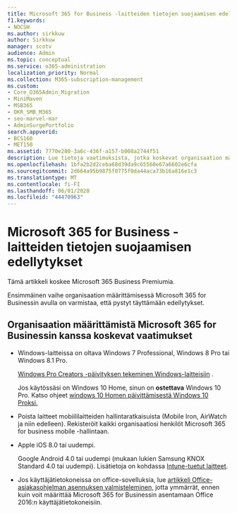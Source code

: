 ```yaml
---
title: Microsoft 365 for Business -laitteiden tietojen suojaamisen edellytykset
f1.keywords:
- NOCSH
ms.author: sirkkuw
author: Sirkkuw
manager: scotv
audience: Admin
ms.topic: conceptual
ms.service: o365-administration
localization_priority: Normal
ms.collection: M365-subscription-management
ms.custom:
- Core_O365Admin_Migration
- MiniMaven
- MSB365
- OKR_SMB_M365
- seo-marvel-mar
- AdminSurgePortfolio
search.appverid:
- BCS160
- MET150
ms.assetid: 7770e280-3a6c-436f-a157-b008a2744f51
description: Lue tietoja vaatimuksista, jotka koskevat organisaation määrittämistä Microsoft 365 for Businessin avulla ja työtietojen suojaamista käyttäjien laitteissa.
ms.openlocfilehash: 1bfa2b2d2ceba68d39da9c65560e67a6602e6cfa
ms.sourcegitcommit: 2d664a95b9875f0775f0da44aca73b16a816e1c3
ms.translationtype: MT
ms.contentlocale: fi-FI
ms.lasthandoff: 06/01/2020
ms.locfileid: "44470963"
---
```

# <a name="prerequisites-for-protecting-data-on-devices-with-microsoft-365-for-business"></a>Microsoft 365 for Business -laitteiden tietojen suojaamisen edellytykset

Tämä artikkeli koskee Microsoft 365 Business Premiumia.

Ensimmäinen vaihe organisaation määrittämisessä Microsoft 365 for Businessin avulla on varmistaa, että pystyt täyttämään edellytykset.
  
## <a name="requirements-for-setting-up-your-organization-with-microsoft-365-for-business"></a>Organisaation määrittämistä Microsoft 365 for Businessin kanssa koskevat vaatimukset

- Windows-laitteissa on oltava Windows 7 Professional, Windows 8 Pro tai Windows 8.1 Pro.
    
    [Windows Pro Creators -päivityksen tekeminen Windows-laitteisiin](upgrade-to-windows-pro-creators-update.md) .
    
    Jos käytössäsi on Windows 10 Home, sinun on **ostettava** Windows 10 Pro. Katso ohjeet [windows 10 Homen päivittämisestä Windows 10 Proksi.](https://support.office.com/article/0aee10c1-4d34-43ee-a325-579c6c2df90e?ui=en-US&rs=en-US&ad=US) 
    
- Poista laitteet mobiililaitteiden hallintaratkaisuista (Mobile Iron, AirWatch ja niin edelleen). Rekisteröit kaikki organisaatiosi henkilöt Microsoft 365 for business mobile -hallintaan.
    
- Apple iOS 8.0 tai uudempi.
    
    Google Android 4.0 tai uudempi (mukaan lukien Samsung KNOX Standard 4.0 tai uudempi). Lisätietoja on kohdassa [Intune-tuetut laitteet](https://go.microsoft.com/fwlink/p/?linkid=852307).
    
- Jos käyttäjätietokoneissa on office-sovelluksia, lue [artikkeli Office-asiakasohjelman asennuksen valmisteleminen,](prepare-for-office-client-deployment.md) jotta ymmärrät, ennen kuin voit määrittää Microsoft 365 for Businessin asentamaan Office 2016:n käyttäjätietokoneisiin. 
